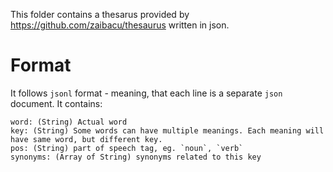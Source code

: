 This folder contains a thesarus provided by https://github.com/zaibacu/thesaurus written in json.

# Format
It follows `jsonl` format - meaning, that each line is a separate `json` document.
It contains:
```
word: (String) Actual word
key: (String) Some words can have multiple meanings. Each meaning will have same word, but different key.
pos: (String) part of speech tag, eg. `noun`, `verb`
synonyms: (Array of String) synonyms related to this key
```


